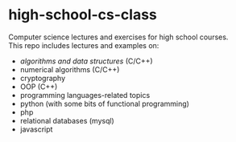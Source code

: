 # high-school-cs-class

Computer science lectures and exercises for high school courses. \
This repo includes lectures and examples on: 
+ *algorithms and data structures* (C/C++)
+ numerical algorithms (C/C++)
+ cryptography
+ OOP (C++)
+ programming languages-related topics
+ python (with some bits of functional programming)
+ php
+ relational databases (mysql)
+ javascript
